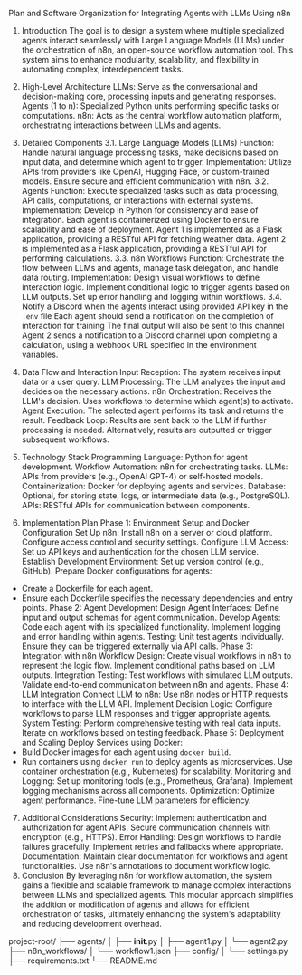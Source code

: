 Plan and Software Organization for Integrating Agents with LLMs Using n8n

1. Introduction
The goal is to design a system where multiple specialized agents interact seamlessly with Large Language Models (LLMs) under the orchestration of n8n, an open-source workflow automation tool. This system aims to enhance modularity, scalability, and flexibility in automating complex, interdependent tasks.

2. High-Level Architecture
LLMs: Serve as the conversational and decision-making core, processing inputs and generating responses.
Agents (1 to n): Specialized Python units performing specific tasks or computations.
n8n: Acts as the central workflow automation platform, orchestrating interactions between LLMs and agents.
3. Detailed Components
3.1. Large Language Models (LLMs)
Function: Handle natural language processing tasks, make decisions based on input data, and determine which agent to trigger.
Implementation:
Utilize APIs from providers like OpenAI, Hugging Face, or custom-trained models.
Ensure secure and efficient communication with n8n.
3.2. Agents
Function: Execute specialized tasks such as data processing, API calls, computations, or interactions with external systems.
Implementation:
Develop in Python for consistency and ease of integration.
Each agent is containerized using Docker to ensure scalability and ease of deployment.
Agent 1 is implemented as a Flask application, providing a RESTful API for fetching weather data.
Agent 2 is implemented as a Flask application, providing a RESTful API for performing calculations.
3.3. n8n Workflows
Function: Orchestrate the flow between LLMs and agents, manage task delegation, and handle data routing.
Implementation:
Design visual workflows to define interaction logic.
Implement conditional logic to trigger agents based on LLM outputs.
Set up error handling and logging within workflows.
3.4. Notify a Discord when the agents interact using provided API key in the `.env` file 
Each agent should send a notification on the completion of interaction for training
The final output will also be sent to this channel
Agent 2 sends a notification to a Discord channel upon completing a calculation, using a webhook URL specified in the environment variables.
4. Data Flow and Interaction
Input Reception: The system receives input data or a user query.
LLM Processing: The LLM analyzes the input and decides on the necessary actions.
n8n Orchestration:
Receives the LLM's decision.
Uses workflows to determine which agent(s) to activate.
Agent Execution: The selected agent performs its task and returns the result.
Feedback Loop:
Results are sent back to the LLM if further processing is needed.
Alternatively, results are outputted or trigger subsequent workflows.
5. Technology Stack
Programming Language: Python for agent development.
Workflow Automation: n8n for orchestrating tasks.
LLMs: APIs from providers (e.g., OpenAI GPT-4) or self-hosted models.
Containerization: Docker for deploying agents and services.
Database: Optional, for storing state, logs, or intermediate data (e.g., PostgreSQL).
APIs: RESTful APIs for communication between components.
6. Implementation Plan
Phase 1: Environment Setup and Docker Configuration
Set Up n8n:
Install n8n on a server or cloud platform.
Configure access control and security settings.
Configure LLM Access:
Set up API keys and authentication for the chosen LLM service.
Establish Development Environment:
Set up version control (e.g., GitHub).
Prepare Docker configurations for agents:
- Create a Dockerfile for each agent.
- Ensure each Dockerfile specifies the necessary dependencies and entry points.
Phase 2: Agent Development
Design Agent Interfaces:
Define input and output schemas for agent communication.
Develop Agents:
Code each agent with its specialized functionality.
Implement logging and error handling within agents.
Testing:
Unit test agents individually.
Ensure they can be triggered externally via API calls.
Phase 3: Integration with n8n
Workflow Design:
Create visual workflows in n8n to represent the logic flow.
Implement conditional paths based on LLM outputs.
Integration Testing:
Test workflows with simulated LLM outputs.
Validate end-to-end communication between n8n and agents.
Phase 4: LLM Integration
Connect LLM to n8n:
Use n8n nodes or HTTP requests to interface with the LLM API.
Implement Decision Logic:
Configure workflows to parse LLM responses and trigger appropriate agents.
System Testing:
Perform comprehensive testing with real data inputs.
Iterate on workflows based on testing feedback.
Phase 5: Deployment and Scaling
Deploy Services using Docker:
- Build Docker images for each agent using `docker build`.
- Run containers using `docker run` to deploy agents as microservices.
Use container orchestration (e.g., Kubernetes) for scalability.
Monitoring and Logging:
Set up monitoring tools (e.g., Prometheus, Grafana).
Implement logging mechanisms across all components.
Optimization:
Optimize agent performance.
Fine-tune LLM parameters for efficiency.
7. Additional Considerations
Security:
Implement authentication and authorization for agent APIs.
Secure communication channels with encryption (e.g., HTTPS).
Error Handling:
Design workflows to handle failures gracefully.
Implement retries and fallbacks where appropriate.
Documentation:
Maintain clear documentation for workflows and agent functionalities.
Use n8n's annotations to document workflow logic.
8. Conclusion
By leveraging n8n for workflow automation, the system gains a flexible and scalable framework to manage complex interactions between LLMs and specialized agents. This modular approach simplifies the addition or modification of agents and allows for efficient orchestration of tasks, ultimately enhancing the system's adaptability and reducing development overhead.


project-root/
├── agents/
│   ├── __init__.py
│   ├── agent1.py
│   └── agent2.py
├── n8n_workflows/
│   └── workflow1.json
├── config/
│   └── settings.py
├── requirements.txt
└── README.md



